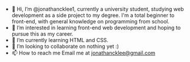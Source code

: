 - 👋 Hi, I’m @jonathancklee1, currently a university student, studying web development as a side project to my degree. I'm a total beginner to front-end, with general knowledge on programming from school.
- 👀 I’m interested in learning front-end web development and hoping to pursue this as my career.
- 🌱 I’m currently learning HTML and CSS.
- 💞️ I’m looking to collaborate on nothing yet :)
- 📫 How to reach me Email me at jonathancklee@gmail.com

<!---
jonathancklee1/jonathancklee1 is a ✨ special ✨ repository because its `README.md` (this file) appears on your GitHub profile.
You can click the Preview link to take a look at your changes.
--->
